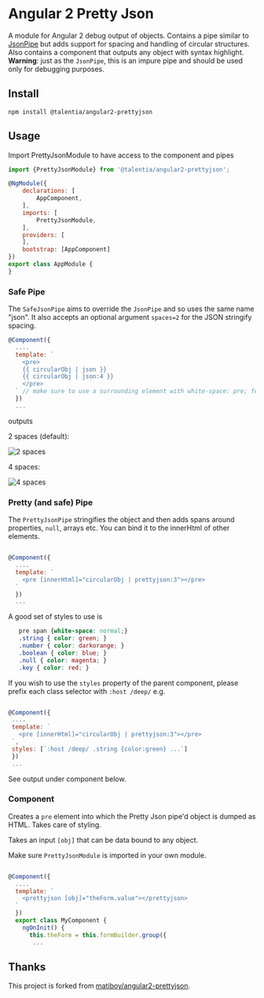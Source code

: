 # Angular 2 Pretty Json

A module for Angular 2 debug output of objects. Contains a pipe similar to [JsonPipe](https://angular.io/docs/ts/latest/api/common/index/JsonPipe-class.html) but adds support for spacing and handling of circular structures.  
Also contains a component that outputs any object with syntax highlight.  
**Warning**: just as the `JsonPipe`, this is an impure pipe and should be used only for debugging purposes.

## Install

```
npm install @talentia/angular2-prettyjson
```

## Usage

Import PrettyJsonModule to have access to the component and pipes

```js
import {PrettyJsonModule} from '@talentia/angular2-prettyjson';

@NgModule({
    declarations: [
        AppComponent,
    ],
    imports: [
        PrettyJsonModule,
    ],
    providers: [
    ],
    bootstrap: [AppComponent]
})
export class AppModule {
}
```

### Safe Pipe

The `SafeJsonPipe` aims to override the `JsonPipe` and so uses the same name "json". It also accepts an optional argument `spaces=2` for the JSON stringify spacing.

```js
@Component({
  ....
  template: `
    <pre>
    {{ circularObj | json }}
    {{ circularObj | json:4 }}
    </pre>
  ` // make sure to use a surrounding element with white-space: pre; for best results
  })
  ...
```

outputs

2 spaces (default):

![2 spaces](https://cloud.githubusercontent.com/assets/487758/15599442/d163cf2a-2415-11e6-8097-f1f9f62fd3ce.png)

4 spaces:

![4 spaces](https://cloud.githubusercontent.com/assets/487758/15599411/a6815a8e-2415-11e6-8f1f-e68db77885a2.png)

### Pretty (and safe) Pipe

The `PrettyJsonPipe` stringifies the object and then adds spans around properties, `null`, arrays etc. You can bind it to the innerHtml of other elements.

```js

@Component({
  ....
  template: `
    <pre [innerHtml]="circularObj | prettyjson:3"></pre>
  `
  })
  ...
```

 A good set of styles to use is

 ```css
    pre span {white-space: normal;}
    .string { color: green; }
    .number { color: darkorange; }
    .boolean { color: blue; }
    .null { color: magenta; }
    .key { color: red; }
 ```

 If you wish to use the `styles` property of the parent component, please prefix each class selector with `:host /deep/`
 e.g.

 ```js

@Component({
  ....
  template: `
    <pre [innerHtml]="circularObj | prettyjson:3"></pre>
  `,
  styles: [`:host /deep/ .string {color:green} ...`]
  })
  ...
```

 See output under component below.

### Component

 Creates a `pre` element into which the Pretty Json pipe'd object is dumped as HTML. Takes care of styling.

 Takes an input `[obj]` that can be data bound to any object.

 Make sure `PrettyJsonModule` is imported in your own module.

```js

@Component({
  ....
  template: `
    <prettyjson [obj]="theForm.value"></prettyjson>
  `
  })
  export class MyComponent {
    ngOnInit() {
      this.theForm = this.formBuilder.group({
       ...
```

## Thanks

This project is forked from [matiboy/angular2-prettyjson](https://github.com/matiboy/angular2-prettyjson).